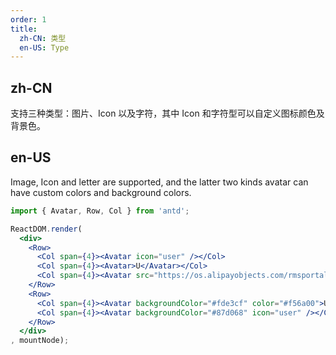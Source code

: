 ```yaml
---
order: 1
title:
  zh-CN: 类型
  en-US: Type
---
```


## zh-CN

支持三种类型：图片、Icon 以及字符，其中 Icon 和字符型可以自定义图标颜色及背景色。

## en-US

Image, Icon and letter are supported, and the latter two kinds avatar can have custom colors and background colors.

````jsx
import { Avatar, Row, Col } from 'antd';

ReactDOM.render(
  <div>
    <Row>
      <Col span={4}><Avatar icon="user" /></Col>
      <Col span={4}><Avatar>U</Avatar></Col>
      <Col span={4}><Avatar src="https://os.alipayobjects.com/rmsportal/mgesTPFxodmIwpi.png" /></Col>
    </Row>
    <Row>
      <Col span={4}><Avatar backgroundColor="#fde3cf" color="#f56a00">U</Avatar></Col>
      <Col span={4}><Avatar backgroundColor="#87d068" icon="user" /></Col>
    </Row>
  </div>
, mountNode);
````
